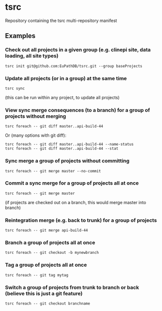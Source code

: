 # tsrc
Repository containing the tsrc multi-repository manifest

## Examples

### Check out all projects in a given group (e.g. clinepi site, data loading, all site types)
```
tsrc init git@github.com:EuPathDB/tsrc.git --group baseProjects
```
### Update all projects (or in a group) at the same time
```
tsrc sync
```
(this can be run within any project, to update all projects)

### View sync merge consequences (to a branch) for a group of projects without merging
```
tsrc foreach -- git diff master..api-build-44 
```
Or (many options with git diff):
```
tsrc foreach -- git diff master..api-build-44 --name-status
tsrc foreach -- git diff master..api-build-44 --stat
```
### Sync merge a group of projects without committing
```
tsrc foreach -- git merge master --no-commit
```
### Commit a sync merge for a group of projects all at once
```
tsrc foreach -- git merge master
```
(if projects are checked out on a branch, this would merge master into branch)

### Reintegration merge (e.g. back to trunk) for a group of projects
```
tsrc foreach -- git merge api-build-44
```
### Branch a group of projects all at once
```
tsrc foreach -- git checkout -b mynewbranch
```
### Tag a group of projects all at once
```
tsrc foreach -- git tag mytag
```
### Switch a group of projects from trunk to branch or back (believe this is just a git feature)
```
tsrc foreach -- git checkout branchname
```
